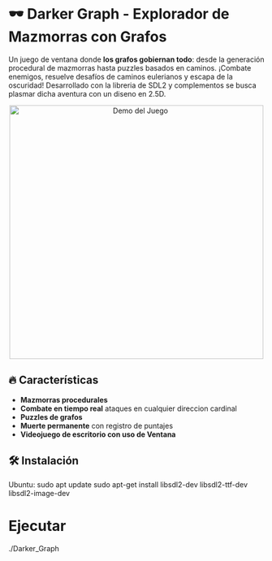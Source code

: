 # 🕶️ Darker Graph - Explorador de Mazmorras con Grafos


Un juego de ventana donde **los grafos gobiernan todo**: desde la generación procedural de mazmorras hasta puzzles basados en caminos. ¡Combate enemigos, resuelve desafíos de caminos eulerianos y escapa de la oscuridad! Desarrollado con la libreria de SDL2 y complementos se busca plasmar dicha aventura con un diseno en 2.5D.

<p align="center">
  <img src="assets/screenshots/gameplay.gif" width="500" alt="Demo del Juego">
</p>

## 🔥 Características
- **Mazmorras procedurales** 
- **Combate en tiempo real** ataques en cualquier direccion cardinal
- **Puzzles de grafos** 
- **Muerte permanente** con registro de puntajes
- **Videojuego de escritorio con uso de Ventana**

## 🛠️ Instalación
Ubuntu: sudo apt update
sudo apt-get install libsdl2-dev libsdl2-ttf-dev libsdl2-image-dev

# Ejecutar
./Darker_Graph

